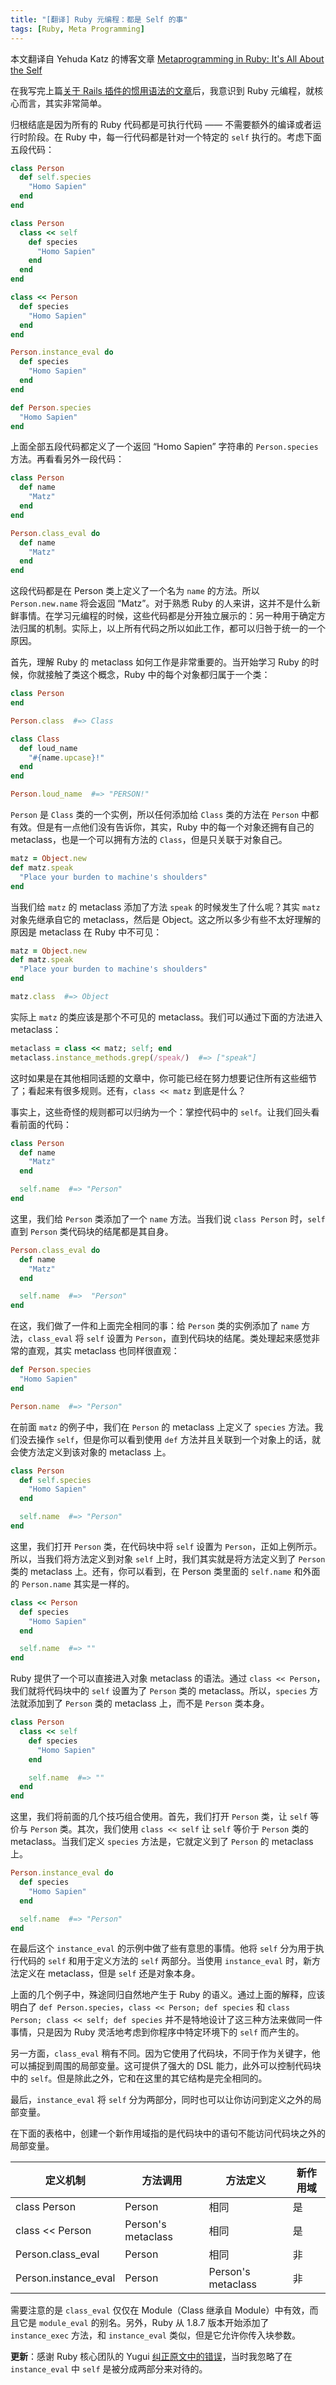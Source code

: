 ```yaml
---
title: "[翻译] Ruby 元编程：都是 Self 的事"
tags: [Ruby, Meta Programming]
---
```


本文翻译自 Yehuda Katz 的博客文章 [Metaprogramming in Ruby: It's All About the Self](http://yehudakatz.com/2009/11/15/metaprogramming-in-ruby-its-all-about-the-self/)

在我写完上篇[关于 Rails 插件的惯用语法的文章](http://yehudakatz.com/2009/11/12/better-ruby-idioms/)后，我意识到 Ruby 元编程，就核心而言，其实非常简单。

归根结底是因为所有的 Ruby 代码都是可执行代码 —— 不需要额外的编译或者运行时阶段。在 Ruby 中，每一行代码都是针对一个特定的 `self` 执行的。考虑下面五段代码：

```ruby
class Person
  def self.species
    "Homo Sapien"
  end
end

class Person
  class << self
    def species
      "Homo Sapien"
    end
  end
end

class << Person
  def species
    "Homo Sapien"
  end
end

Person.instance_eval do
  def species
    "Homo Sapien"
  end
end

def Person.species
  "Homo Sapien"
end
```

上面全部五段代码都定义了一个返回 “Homo Sapien” 字符串的 `Person.species` 方法。再看看另外一段代码：

```ruby
class Person
  def name
    "Matz"
  end
end

Person.class_eval do
  def name
    "Matz"
  end
end
```

这段代码都是在 Person 类上定义了一个名为 `name` 的方法。所以 `Person.new.name` 将会返回 “Matz”。对于熟悉 Ruby 的人来讲，这并不是什么新鲜事情。在学习元编程的时候，这些代码都是分开独立展示的：另一种用于确定方法归属的机制。实际上，以上所有代码之所以如此工作，都可以归咎于统一的一个原因。

首先，理解 Ruby 的 metaclass 如何工作是非常重要的。当开始学习 Ruby 的时候，你就接触了类这个概念，Ruby 中的每个对象都归属于一个类：

```ruby
class Person
end

Person.class  #=> Class

class Class
  def loud_name
    "#{name.upcase}!"
  end
end

Person.loud_name  #=> "PERSON!"
```

`Person` 是 `Class` 类的一个实例，所以任何添加给 `Class` 类的方法在 `Person` 中都有效。但是有一点他们没有告诉你，其实，Ruby 中的每一个对象还拥有自己的 metaclass，也是一个可以拥有方法的 `Class`，但是只关联于对象自己。

```ruby
matz = Object.new
def matz.speak
  "Place your burden to machine's shoulders"
end
```

当我们给 `matz` 的 metaclass 添加了方法 `speak` 的时候发生了什么呢？其实 `matz` 对象先继承自它的 metaclass，然后是 Object。这之所以多少有些不太好理解的原因是 metaclass 在 Ruby 中不可见：

```ruby
matz = Object.new
def matz.speak
  "Place your burden to machine's shoulders"
end

matz.class  #=> Object
```

实际上 `matz` 的类应该是那个不可见的 metaclass。我们可以通过下面的方法进入 metaclass：

```ruby
metaclass = class << matz; self; end
metaclass.instance_methods.grep(/speak/)  #=> ["speak"]
```

这时如果是在其他相同话题的文章中，你可能已经在努力想要记住所有这些细节了；看起来有很多规则。还有，`class << matz` 到底是什么？

事实上，这些奇怪的规则都可以归纳为一个：掌控代码中的 `self`。让我们回头看看前面的代码：

```ruby
class Person
  def name
    "Matz"
  end

  self.name  #=> "Person"
end
```

这里，我们给 `Person` 类添加了一个 `name` 方法。当我们说 `class Person` 时，`self` 直到 `Person` 类代码块的结尾都是其自身。

```ruby
Person.class_eval do
  def name
    "Matz"
  end

  self.name  #=>  "Person"
end
```

在这，我们做了一件和上面完全相同的事：给 `Person` 类的实例添加了 `name` 方法，`class_eval` 将 `self` 设置为 `Person`，直到代码块的结尾。类处理起来感觉非常的直观，其实 metaclass 也同样很直观：

```ruby
def Person.species
  "Homo Sapien"
end

Person.name  #=> "Person"
```
在前面 `matz` 的例子中，我们在 `Person` 的 metaclass 上定义了 `species` 方法。我们没去操作 `self`，但是你可以看到使用 `def` 方法并且关联到一个对象上的话，就会使方法定义到该对象的 metaclass 上。

```ruby
class Person
  def self.species
    "Homo Sapien"
  end

  self.name  #=> "Person"
end
```

这里，我们打开 `Person` 类，在代码块中将 `self` 设置为 `Person`，正如上例所示。所以，当我们将方法定义到对象 `self` 上时，我们其实就是将方法定义到了 `Person` 类的 metaclass 上。还有，你可以看到，在 Person 类里面的 `self.name` 和外面的 `Person.name` 其实是一样的。

```ruby
class << Person
  def species
    "Homo Sapien"
  end

  self.name  #=> ""
end
```

Ruby 提供了一个可以直接进入对象 metaclass 的语法。通过 `class << Person`，我们就将代码块中的 `self` 设置为了 `Person` 类的 metaclass。所以，`species` 方法就添加到了 `Person` 类的 metaclass 上，而不是 `Person` 类本身。

```ruby
class Person
  class << self
    def species
      "Homo Sapien"
    end

    self.name  #=> ""
  end
end
```

这里，我们将前面的几个技巧组合使用。首先，我们打开 `Person` 类，让 `self` 等价与 `Person` 类。其次，我们使用 `class << self` 让 `self` 等价于 `Person` 类的 metaclass。当我们定义 `species` 方法是，它就定义到了 `Person` 的 metaclass 上。

```ruby
Person.instance_eval do
  def species
    "Homo Sapien"
  end

  self.name  #=> "Person"
end
```

在最后这个 `instance_eval` 的示例中做了些有意思的事情。他将 `self` 分为用于执行代码的 `self` 和用于定义方法的 `self` 两部分。当使用 `instance_eval` 时，新方法定义在 metaclass，但是 `self` 还是对象本身。

上面的几个例子中，殊途同归自然地产生于 Ruby 的语义。通过上面的解释，应该明白了 `def Person.species`，`class << Person; def species` 和 `class Person; class << self; def species` 并不是特地设计了这三种方法来做同一件事情，只是因为 Ruby 灵活地考虑到你程序中特定环境下的 `self` 而产生的。

另一方面，`class_eval` 稍有不同。因为它使用了代码块，不同于作为关键字，他可以捕捉到周围的局部变量。这可提供了强大的 DSL 能力，此外可以控制代码块中的 `self`。但是除此之外，它和在这里的其它结构是完全相同的。

最后，`instance_eval` 将 `self` 分为两部分，同时也可以让你访问到定义之外的局部变量。

在下面的表格中，创建一个新作用域指的是代码块中的语句不能访问代码块之外的局部变量。

| 定义机制 | 方法调用 | 方法定义 | 新作用域 |
|-----------|-------------------|-------------------|------------|
| class Person | Person | 相同 | 是 |
| class << Person | Person's metaclass | 相同 | 是 |
| Person.class_eval | Person | 相同 | 非 |
| Person.instance_eval | Person | Person's metaclass | 非 |

需要注意的是 `class_eval` 仅仅在 Module（Class 继承自 Module）中有效，而且它是 `module_eval` 的别名。另外，Ruby 从 1.8.7 版本开始添加了 `instance_exec` 方法，和 `instance_eval` 类似，但是它允许你传入块参数。

**更新**：感谢 Ruby 核心团队的 Yugui [纠正原文中的错误](http://yugui.jp/articles/846)，当时我忽略了在 `instance_eval` 中 `self` 是被分成两部分来对待的。
